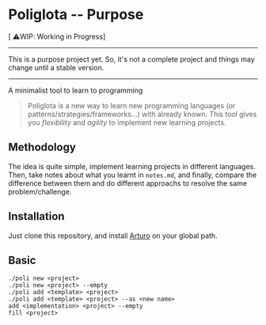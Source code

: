# Poliglota -- Purpose

[ ⚠️WIP: Working in Progress]

---
This is a purpose project yet.
So, it's not a complete project
and things may change until a stable version.

---

A minimalist tool to learn to programming

> Poliglota is a new way to learn new programming languages
> (or patterns/strategies/frameworks...) with already known.
> This tool gives you *flexibility* and *agility*
> to implement new learning projects.

## Methodology
The idea is quite simple,
implement learning projects in different languages.
Then, take notes about what you learnt in `notes.md`,
and finally, compare the difference between them
and do different approachs to resolve the same problem/challenge.

## Installation
Just clone this repository, and install [Arturo](https://github.com/arturo-lang/arturo#installation) on your global path.

## Basic

```
./poli new <project>
./poli new <project> --empty
./poli add <template> <project>
./poli add <template> <project> --as <new name>
add <implementation> <project> --empty
fill <project>
```

